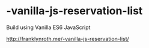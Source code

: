 # -vanilla-js-reservation-list

Build using Vanilla ES6 JavaScript

http://franklynroth.me/-vanilla-js-reservation-list/
